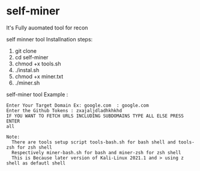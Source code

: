 # self-miner
It's Fully auomated tool for recon

self minner tool Installnation steps:
  
  1) git clone 
  2) cd self-miner
  3) chmod +x tools.sh
  4) ./instal.sh
  5) chmod +x miner.txt
  6) ./miner.sh
  
  self-miner tool Example :
    
    Enter Your Target Domain Ex: google.com  : google.com
    Enter the Github Tokens : zxajaljdladhkhkhd
    IF YOU WANT TO FETCH URLS INCLUDING SUBDOMAINS TYPE ALL ELSE PRESS ENTER  
    all
    
    Note:
      There are tools setup script tools-bash.sh for bash shell and tools-zsh for zsh shell
      Respectively miner-bash.sh for bash and miner-zsh for zsh shell
      This is Because later version of Kali-Linux 2021.1 and > using z shell as defautl shell
